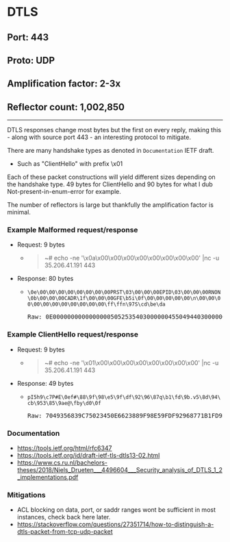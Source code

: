 # DTLS

## Port: 443

## Proto: UDP

## Amplification factor: 2-3x

## Reflector count: 1,002,850

---

DTLS responses change most bytes but the first on every reply, making this - along with source port 443 - an interesting protocol to mitigate.

There are many handshake types as denoted in `Documentation` IETF draft.

- Such as "ClientHello" with prefix \x01

Each of these packet constructions will yield different sizes depending on the handshake type.
49 bytes for ClientHello and 90 bytes for what I dub Not-present-in-enum-error for example.

The number of reflectors is large but thankfully the amplification factor is minimal.

### Example Malformed request/response

- Request: 9 bytes

  - > ~# echo -ne '\x0a\x00\x00\x00\x00\x00\x00\x00\x00' |nc -u 35.206.41.191 443

- Response: 80 bytes

  - `\0e\00\00\00\00\00\00\00\00PRST\03\00\00\00EPID\03\00\00\00RNON\0b\00\00\00CADR\1f\00\00\00GFE\b5i\0f\00\00\00\00\00\n\00\00\00\00\00\00\00\00\00\00\00\ff\ffn\97S\cd\be\da`
    <pre>Raw: 0E000000000000000050525354030000004550494403000000524E4F4E0B000000434144521F000000474645B5690F00000000000A0000000000000000000000FFFF6E9753CDBEDA</pre>

### Example ClientHello request/response

- Request: 9 bytes

  - > ~# echo -ne '\x01\x00\x00\x00\x00\x00\x00\x00\x00' |nc -u 35.206.41.191 443

- Response: 49 bytes

  - `pI5h9\c7P#E\0ef#\88\9f\98\e5\9f\df\92\96\87q\b1\fd\9b.v5\8d\94\cb\953\85\9ae@\fby\d0\0f`
    <pre>Raw: 7049356839C75023450E6623889F98E59FDF92968771B1FD9B2E76358D94CB9533859A6540FB79D00F</pre>

### Documentation

- https://tools.ietf.org/html/rfc6347
- https://tools.ietf.org/id/draft-ietf-tls-dtls13-02.html
- https://www.cs.ru.nl/bachelors-theses/2018/Niels_Drueten___4496604___Security_analysis_of_DTLS_1_2_implementations.pdf

### Mitigations

- ACL blocking on data, port, or saddr ranges wont be sufficient in most instances, check back here later.
- https://stackoverflow.com/questions/27351714/how-to-distinguish-a-dtls-packet-from-tcp-udp-packet
